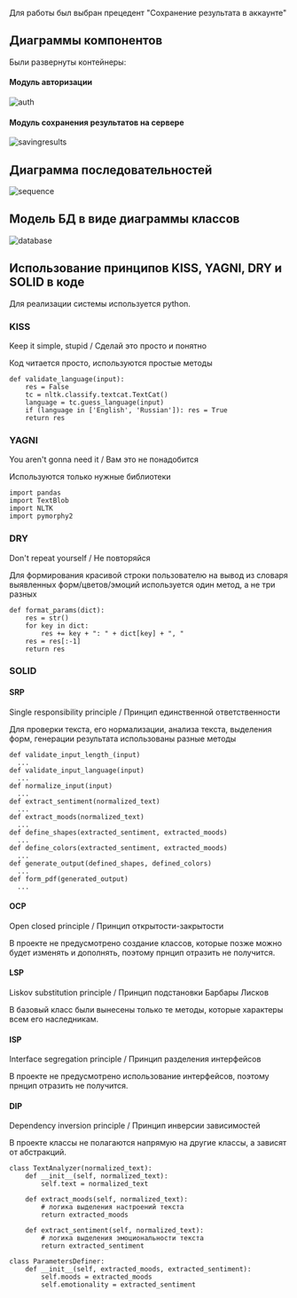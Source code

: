 ﻿Для работы был выбран прецедент "Сохранение результата в аккаунте"
## Диаграммы компонентов
Были развернуты контейнеры:
#### Модуль авторизации
![auth](https://github.com/U-2745/software_architecture/assets/78296925/15190206-c067-45fd-a6fe-776e7d578414)

#### Модуль сохранения результатов на сервере
![savingresults](https://github.com/U-2745/software_architecture/assets/78296925/17dd36cb-6eb2-4a4a-8fc0-5bfb171b569e)

## Диаграмма последовательностей
![sequence](https://github.com/U-2745/software_architecture/assets/78296925/44dee8bf-7c7b-490f-bf5c-e48c66dacc41)

## Модель БД в виде диаграммы классов
![database](https://github.com/U-2745/software_architecture/assets/78296925/72bbf112-3ede-4ba0-b014-7e8154f48b9f)

## Использование принципов KISS, YAGNI, DRY и SOLID в коде
Для реализации системы используется python.
### KISS
Keep it simple, stupid / Сделай это просто и понятно

Код читается просто, используются простые методы
```
def validate_language(input):
    res = False
    tc = nltk.classify.textcat.TextCat() 
    language = tc.guess_language(input)
    if (language in ['English', 'Russian']): res = True
    return res
```

### YAGNI
You aren't gonna need it / Вам это не понадобится

Используются только нужные библиотеки
```
import pandas
import TextBlob
import NLTK
import pymorphy2
```

### DRY 
Don't repeat yourself / Не повторяйся

Для формирования красивой строки пользователю на вывод из словаря выявленных форм/цветов/эмоций используется один метод, а не три разных
```
def format_params(dict):
    res = str()
    for key in dict:
        res += key + ": " + dict[key] + ", "
    res = res[:-1]
    return res
```
### SOLID
#### SRP
Single responsibility principle / Принцип единственной ответственности

Для проверки текста, его нормализации, анализа текста, выделения форм, генерации результата использованы разные методы
```
def validate_input_length_(input)
  ...
def validate_input_language(input)
  ...
def normalize_input(input)
  ...
def extract_sentiment(normalized_text)
  ...
def extract_moods(normalized_text)
  ...
def define_shapes(extracted_sentiment, extracted_moods)
  ...
def define_colors(extracted_sentiment, extracted_moods)
  ...
def generate_output(defined_shapes, defined_colors)
  ...
def form_pdf(generated_output)
  ...
```

#### OCP
Open closed principle / Принцип открытости-закрытости

В проекте не предусмотрено создание классов, которые позже можно будет изменять и дополнять, поэтому прнцип отразить не получится.

#### LSP
Liskov substitution principle / Принцип подстановки Барбары Лисков

В базовый класс были вынесены только те методы, которые характеры всем его наследникам.

#### ISP
Interface segregation principle / Принцип разделения интерфейсов

В проекте не предусмотрено использование интерфейсов, поэтому прнцип отразить не получится.

#### DIP
Dependency inversion principle / Принцип инверсии зависимостей

В проекте классы не полагаются напрямую на другие классы, а зависят от абстракций.
```
class TextAnalyzer(normalized_text):
    def __init__(self, normalized_text):
        self.text = normalized_text
    
    def extract_moods(self, normalized_text):
        # логика выделения настроений текста
        return extracted_moods

    def extract_sentiment(self, normalized_text):
        # логика выделения эмоциональности текста
        return extracted_sentiment

class ParametersDefiner:
    def __init__(self, extracted_moods, extracted_sentiment):
        self.moods = extracted_moods
        self.emotionality = extracted_sentiment
```
